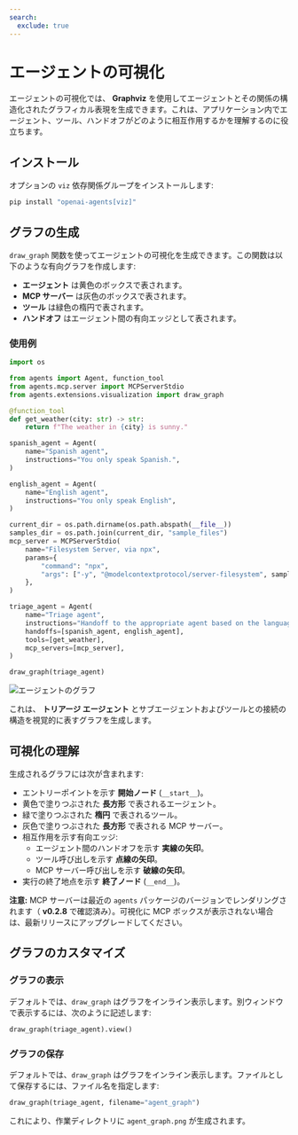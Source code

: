 ```yaml
---
search:
  exclude: true
---
```

# エージェントの可視化

エージェントの可視化では、 **Graphviz** を使用してエージェントとその関係の構造化されたグラフィカル表現を生成できます。これは、アプリケーション内でエージェント、ツール、ハンドオフがどのように相互作用するかを理解するのに役立ちます。

## インストール

オプションの `viz` 依存関係グループをインストールします:

```bash
pip install "openai-agents[viz]"
```

## グラフの生成

`draw_graph` 関数を使ってエージェントの可視化を生成できます。この関数は以下のような有向グラフを作成します:

- **エージェント** は黄色のボックスで表されます。
- **MCP サーバー** は灰色のボックスで表されます。
- **ツール** は緑色の楕円で表されます。
- **ハンドオフ** はエージェント間の有向エッジとして表されます。

### 使用例

```python
import os

from agents import Agent, function_tool
from agents.mcp.server import MCPServerStdio
from agents.extensions.visualization import draw_graph

@function_tool
def get_weather(city: str) -> str:
    return f"The weather in {city} is sunny."

spanish_agent = Agent(
    name="Spanish agent",
    instructions="You only speak Spanish.",
)

english_agent = Agent(
    name="English agent",
    instructions="You only speak English",
)

current_dir = os.path.dirname(os.path.abspath(__file__))
samples_dir = os.path.join(current_dir, "sample_files")
mcp_server = MCPServerStdio(
    name="Filesystem Server, via npx",
    params={
        "command": "npx",
        "args": ["-y", "@modelcontextprotocol/server-filesystem", samples_dir],
    },
)

triage_agent = Agent(
    name="Triage agent",
    instructions="Handoff to the appropriate agent based on the language of the request.",
    handoffs=[spanish_agent, english_agent],
    tools=[get_weather],
    mcp_servers=[mcp_server],
)

draw_graph(triage_agent)
```

![エージェントのグラフ](../assets/images/graph.png)

これは、 **トリアージ エージェント** とサブエージェントおよびツールとの接続の構造を視覚的に表すグラフを生成します。


## 可視化の理解

生成されるグラフには次が含まれます:

- エントリーポイントを示す **開始ノード** (`__start__`)。
- 黄色で塗りつぶされた **長方形** で表されるエージェント。
- 緑で塗りつぶされた **楕円** で表されるツール。
- 灰色で塗りつぶされた **長方形** で表される MCP サーバー。
- 相互作用を示す有向エッジ:
  - エージェント間のハンドオフを示す **実線の矢印**。
  - ツール呼び出しを示す **点線の矢印**。
  - MCP サーバー呼び出しを示す **破線の矢印**。
- 実行の終了地点を示す **終了ノード** (`__end__`)。

**注意:** MCP サーバーは最近の
`agents` パッケージのバージョンでレンダリングされます（ **v0.2.8** で確認済み）。可視化に MCP ボックスが表示されない場合は、最新リリースにアップグレードしてください。

## グラフのカスタマイズ

### グラフの表示
デフォルトでは、`draw_graph` はグラフをインライン表示します。別ウィンドウで表示するには、次のように記述します:

```python
draw_graph(triage_agent).view()
```

### グラフの保存
デフォルトでは、`draw_graph` はグラフをインライン表示します。ファイルとして保存するには、ファイル名を指定します:

```python
draw_graph(triage_agent, filename="agent_graph")
```

これにより、作業ディレクトリに `agent_graph.png` が生成されます。